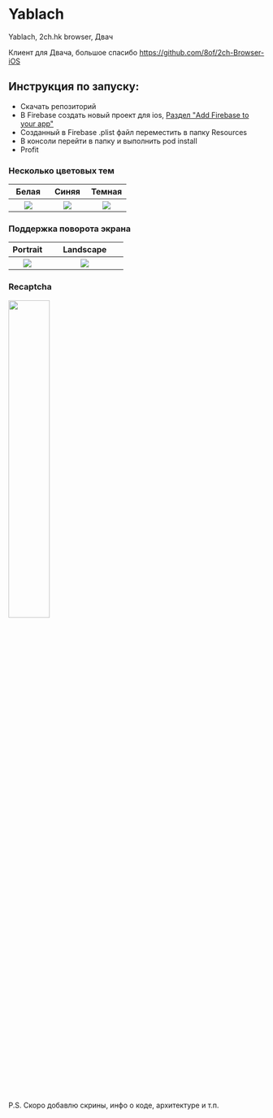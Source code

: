 # Yablach
Yablach, 2ch.hk browser, Двач 

Клиент для Двача, большое спасибо https://github.com/8of/2ch-Browser-iOS

## Инструкция по запуску:
  - Скачать репозиторий
  - В Firebase создать новый проект для ios, [Раздел "Add Firebase to your app"](https://firebase.google.com/docs/ios/setup)
  - Созданный в Firebase .plist файл переместить в папку Resources
  - В консоли перейти в папку и выполнить pod install
  - Profit


### Несколько цветовых тем
<table>
  <tr>
    <th width="33%">Белая</th>
    <th width="33%">Синяя</th>
    <th width="33%">Темная</th>
  </tr>
  <tr>
    <th width="33%"><img src="https://raw.githubusercontent.com/Yablach/Yablach-ios/master/Screenshots/1.png"></th>
    <th width="33%"><img src="https://raw.githubusercontent.com/Yablach/Yablach-ios/master/Screenshots/2.png"></th>
    <th width="33%"><img src="https://raw.githubusercontent.com/Yablach/Yablach-ios/master/Screenshots/3.png"></th>
  </tr>
</table>

### Поддержка поворота экрана
<table>
  <tr>
    <th width="33%">Portrait</th>
    <th width="67%">Landscape</th>
  </tr>
  <tr>
    <th width="33%"><img src="https://raw.githubusercontent.com/Yablach/Yablach-ios/master/Screenshots/9.png"></th>
    <th width="67%"><img src="https://raw.githubusercontent.com/Yablach/Yablach-ios/master/Screenshots/5.png"></th>
  </tr>
</table>

### Recaptcha
<img src="https://raw.githubusercontent.com/Yablach/Yablach-ios/master/Screenshots/7.png" width="40%">

P.S. Скоро добавлю скрины, инфо о коде, архитектуре и т.п.
